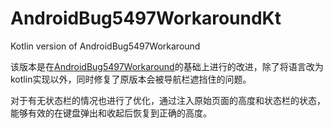 # AndroidBug5497WorkaroundKt
Kotlin version of AndroidBug5497Workaround

该版本是在[AndroidBug5497Workaround](https://github.com/madebycm/AndroidBug5497Workaround)的基础上进行的改进，除了将语言改为kotlin实现以外，同时修复了原版本会被导航栏遮挡住的问题。

对于有无状态栏的情况也进行了优化，通过注入原始页面的高度和状态栏的状态，能够有效的在键盘弹出和收起后恢复到正确的高度。
